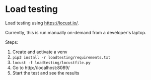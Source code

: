 # Load testing

Load testing using https://locust.io/.

Currently, this is run manually on-demand from a developer's laptop.

Steps:

1. Create and activate a venv
2. `pip3 install -r loadtesting/requirements.txt`
3. `locust -f loadtesting/locustfile.py`
4. Go to http://localhost:8089/
5. Start the test and see the results

